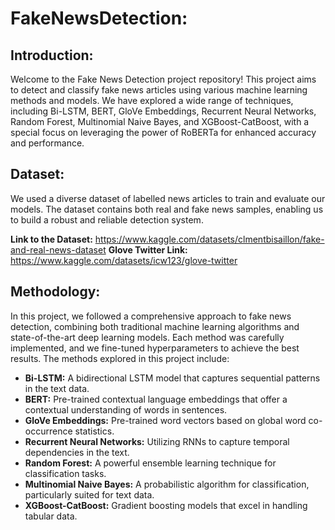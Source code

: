 # FakeNewsDetection:

## Introduction:
Welcome to the Fake News Detection project repository! 
This project aims to detect and classify fake news articles using various machine learning methods and models. We have explored a wide range of 
techniques, including Bi-LSTM, BERT, GloVe Embeddings, Recurrent Neural Networks, Random Forest, Multinomial Naive Bayes, and XGBoost-CatBoost, with
a special focus on leveraging the power of RoBERTa for enhanced accuracy and performance.

## Dataset:
We used a diverse dataset of labelled news articles to train and evaluate our models. The dataset contains both real and fake news samples, enabling us to 
build a robust and reliable detection system.

**Link to the Dataset:** https://www.kaggle.com/datasets/clmentbisaillon/fake-and-real-news-dataset
**Glove Twitter Link:** https://www.kaggle.com/datasets/icw123/glove-twitter

## Methodology:
In this project, we followed a comprehensive approach to fake news detection, combining both traditional machine learning algorithms 
and state-of-the-art deep learning models. Each method was carefully implemented, and we fine-tuned hyperparameters to achieve the best results.
The methods explored in this project include:
 - **Bi-LSTM:** A bidirectional LSTM model that captures sequential patterns in the text data.
 - **BERT:** Pre-trained contextual language embeddings that offer a contextual understanding of words in sentences.
 - **GloVe Embeddings:** Pre-trained word vectors based on global word co-occurrence statistics.
 - **Recurrent Neural Networks:** Utilizing RNNs to capture temporal dependencies in the text.
 - **Random Forest:** A powerful ensemble learning technique for classification tasks.
 - **Multinomial Naive Bayes:** A probabilistic algorithm for classification, particularly suited for text data.
 - **XGBoost-CatBoost:** Gradient boosting models that excel in handling tabular data.
